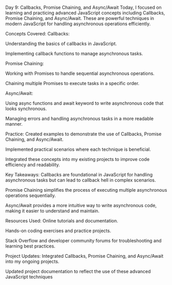 Day 9: Callbacks, Promise Chaining, and Async/Await
Today, I focused on learning and practicing advanced JavaScript concepts including Callbacks, Promise Chaining, and Async/Await. These are powerful techniques in modern JavaScript for handling asynchronous operations efficiently.

Concepts Covered:
Callbacks:

Understanding the basics of callbacks in JavaScript.

Implementing callback functions to manage asynchronous tasks.

Promise Chaining:

Working with Promises to handle sequential asynchronous operations.

Chaining multiple Promises to execute tasks in a specific order.

Async/Await:

Using async functions and await keyword to write asynchronous code that looks synchronous.

Managing errors and handling asynchronous tasks in a more readable manner.

Practice:
Created examples to demonstrate the use of Callbacks, Promise Chaining, and Async/Await.

Implemented practical scenarios where each technique is beneficial.

Integrated these concepts into my existing projects to improve code efficiency and readability.

Key Takeaways:
Callbacks are foundational in JavaScript for handling asynchronous tasks but can lead to callback hell in complex scenarios.

Promise Chaining simplifies the process of executing multiple asynchronous operations sequentially.

Async/Await provides a more intuitive way to write asynchronous code, making it easier to understand and maintain.

Resources Used:
Online tutorials and documentation.

Hands-on coding exercises and practice projects.

Stack Overflow and developer community forums for troubleshooting and learning best practices.

Project Updates:
Integrated Callbacks, Promise Chaining, and Async/Await into my ongoing projects.

Updated project documentation to reflect the use of these advanced JavaScript techniques